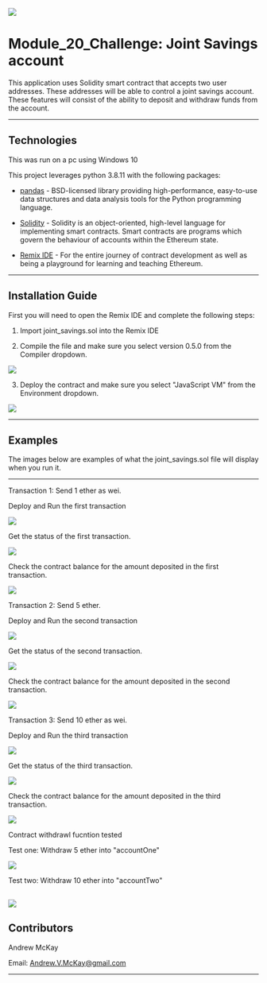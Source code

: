 ![](./_images/crypto_savings.JPG)
# Module_20_Challenge: Joint Savings account

This application uses Solidity smart contract that accepts two user addresses. These addresses will be able to control a joint savings account. These features will consist of the ability to deposit and withdraw funds from the account.

---

## Technologies
This was run on a pc using Windows 10

This project leverages python 3.8.11 with the following packages:

* [pandas](https://pandas.pydata.org/pandas-docs/stable/index.html) - BSD-licensed library providing high-performance, easy-to-use data structures and data analysis tools for the Python programming language.

* [Solidity](https://docs.soliditylang.org/en/v0.8.9/) - Solidity is an object-oriented, high-level language for implementing smart contracts. Smart contracts are programs which govern the behaviour of accounts within the Ethereum state.

* [Remix IDE](https://remix-ide.readthedocs.io/en/latest/) - For the entire journey of contract development as well as being a playground for learning and teaching Ethereum.

---

## Installation Guide

First you will need to open the Remix IDE and complete the following steps:

1. Import joint_savings.sol into the Remix IDE

2. Compile the file and make sure you select version 0.5.0 from the Compiler dropdown.

![](./_images/compile.PNG)

3. Deploy the contract and make sure you select "JavaScript VM" from the Environment dropdown.

![](./_images/deploy.PNG)


---

## Examples

The images below are examples of what the joint_savings.sol file will display when you run it.

---
Transaction 1: Send 1 ether as wei.

Deploy and Run the first transaction

![](./Execution_Results/trans_1_deployRun.PNG)

Get the status of the first transaction.

![](./Execution_Results/trans_1_status.PNG)

Check the contract balance for the amount deposited in the first transaction.

![](./Execution_Results/trans_1_contractBalance.PNG)

Transaction 2: Send 5 ether.

Deploy and Run the second transaction

![](./Execution_Results/trans_2_deployRun.PNG)

Get the status of the second transaction.

![](./Execution_Results/trans_2_status.PNG)

Check the contract balance for the amount deposited in the second transaction.

![](./Execution_Results/trans_2_contractBalance.PNG)

Transaction 3: Send 10 ether as wei.

Deploy and Run the third transaction

![](./Execution_Results/trans_3_deployRun.PNG)

Get the status of the third transaction.

![](./Execution_Results/trans_3_status.PNG)

Check the contract balance for the amount deposited in the third transaction.

![](./Execution_Results/trans_3_contractBalance.PNG)

Contract withdrawl fucntion tested

Test one: Withdraw 5 ether into "accountOne"

![](./Execution_Results/withdraw_5_eth.PNG)

Test two: Withdraw 10 ether into "accountTwo"

![](./Execution_Results/withdraw_10_eth.PNG)
---

## Contributors

Andrew McKay

Email: Andrew.V.McKay@gmail.com

---